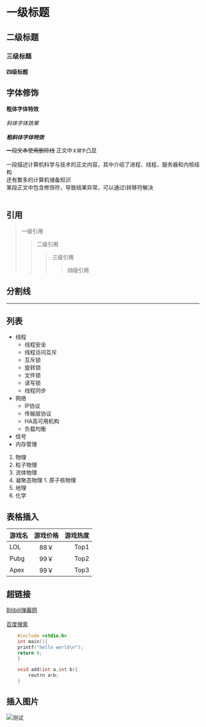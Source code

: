 # 一级标题
## 二级标题
### 三级标题
#### 四级标题

## 字体修饰

**粗体字体特效**<br><br>
*斜体字体效果*<br><br>
***粗斜体字体特效***

~~一段文本使用删除线~~
正文中`关键字`凸显<br><br>
一段描述计算机科学与技术的正文内容，其中介绍了进程、线程、服务器和内核结构<br>
还有繁多的计算机储备知识<br>
某段正文中包含修饰符，导致结果异常，可以通过\转移符解决<br><br>

## 引用
> 一级引用
>> 二级引用
>>> 三级引用
>>>> 四级引用


## 分割线

*****


## 列表

* 线程
  * 线程安全
  * 线程访问互斥
   * 互斥锁
   * 旋转锁
   * 文件锁
   * 读写锁
  * 线程同步
* 网络
  * IP协议
  * 传输层协议
  * HA高可用机构
  * 负载均衡
* 信号
* 内存管理


1. 物理
  1. 粒子物理
  2. 流体物理
  3. 凝聚态物理
    1. 原子核物理
2. 地理
3. 化学

## 表格插入
游戏名|游戏价格|游戏热度
---|:-:|---:
LOL|88￥|Top1
Pubg|99￥|Top2
Apex|99￥|Top3

## 超链接
[Bilibili弹幕网](https://www.bilibili.com "点击进入B站") <br><br>
[百度搜索](https://www.baidu.com "点击进入")

```c
	#include <stdio.h>
	int main(){
	printf("hello world\n");
	return 0;
	}
```

```cpp
	void add(int a,int b){
		reutrn a+b;
	}
```

## 插入图片
![测试](C://Users//25309//Desktop//xxx.png)

 
